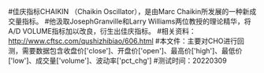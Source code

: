 #佳庆指标CHAIKIN （Chaikin Oscillator），是由Marc Chaikin所发展的一种新成交量指标。
#他汲取JosephGranville和Larry Williams两位教授的理论精华，将A/D VOLUME指标加以改良，衍生出佳庆指标。
#相关资料：http://www.cftsc.com/qushizhibiao/606.html
#本文件：主要对CHO进行回测，需要数据包含收盘价['close']、开盘价['open']、最高价['high']、最低价['low']、成交量['volume']、波动率['pct_chg']
#测试时间：20220309

